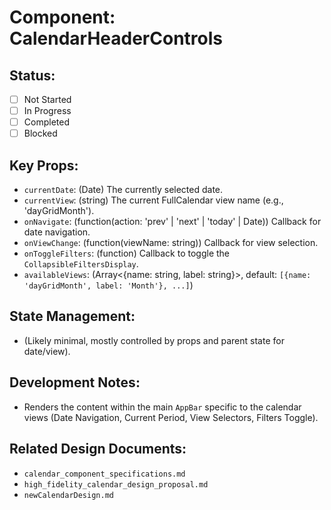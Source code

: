 # Component: CalendarHeaderControls

## Status:
- [ ] Not Started
- [ ] In Progress
- [ ] Completed
- [ ] Blocked

## Key Props:
- `currentDate`: (Date) The currently selected date.
- `currentView`: (string) The current FullCalendar view name (e.g., 'dayGridMonth').
- `onNavigate`: (function(action: 'prev' | 'next' | 'today' | Date)) Callback for date navigation.
- `onViewChange`: (function(viewName: string)) Callback for view selection.
- `onToggleFilters`: (function) Callback to toggle the `CollapsibleFiltersDisplay`.
- `availableViews`: (Array<{name: string, label: string}>, default: `[{name: 'dayGridMonth', label: 'Month'}, ...]`) 

## State Management:
- (Likely minimal, mostly controlled by props and parent state for date/view).

## Development Notes:
- Renders the content within the main `AppBar` specific to the calendar views (Date Navigation, Current Period, View Selectors, Filters Toggle).

## Related Design Documents:
- `calendar_component_specifications.md`
- `high_fidelity_calendar_design_proposal.md`
- `newCalendarDesign.md`
